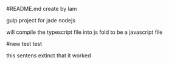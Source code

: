 #README.md
create by lam

gulp project for jade nodejs

will compile the typescript file into js fold to be a javascript file

#new test test

this sentens extinct that it worked
